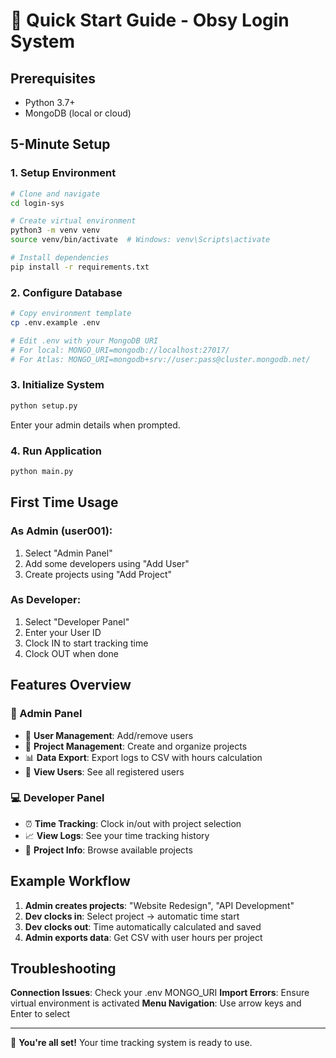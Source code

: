 # 🚀 Quick Start Guide - Obsy Login System

## Prerequisites
- Python 3.7+
- MongoDB (local or cloud)

## 5-Minute Setup

### 1. Setup Environment
```bash
# Clone and navigate
cd login-sys

# Create virtual environment
python3 -m venv venv
source venv/bin/activate  # Windows: venv\Scripts\activate

# Install dependencies
pip install -r requirements.txt
```

### 2. Configure Database
```bash
# Copy environment template
cp .env.example .env

# Edit .env with your MongoDB URI
# For local: MONGO_URI=mongodb://localhost:27017/
# For Atlas: MONGO_URI=mongodb+srv://user:pass@cluster.mongodb.net/
```

### 3. Initialize System
```bash
python setup.py
```
Enter your admin details when prompted.

### 4. Run Application
```bash
python main.py
```

## First Time Usage

### As Admin (user001):
1. Select "Admin Panel"
2. Add some developers using "Add User"
3. Create projects using "Add Project"

### As Developer:
1. Select "Developer Panel"
2. Enter your User ID
3. Clock IN to start tracking time
4. Clock OUT when done

## Features Overview

### 👑 Admin Panel
- 👤 **User Management**: Add/remove users
- 📁 **Project Management**: Create and organize projects  
- 📊 **Data Export**: Export logs to CSV with hours calculation
- 👥 **View Users**: See all registered users

### 💻 Developer Panel
- ⏰ **Time Tracking**: Clock in/out with project selection
- 📈 **View Logs**: See your time tracking history
- 🔄 **Project Info**: Browse available projects

## Example Workflow

1. **Admin creates projects**: "Website Redesign", "API Development"
2. **Dev clocks in**: Select project → automatic time start
3. **Dev clocks out**: Time automatically calculated and saved
4. **Admin exports data**: Get CSV with user hours per project

## Troubleshooting

**Connection Issues**: Check your .env MONGO_URI
**Import Errors**: Ensure virtual environment is activated
**Menu Navigation**: Use arrow keys and Enter to select

---
🎉 **You're all set!** Your time tracking system is ready to use.
